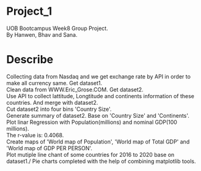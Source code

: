 # Project_1
UOB Bootcampus Week8 Group Project.\
By Hanwen, Bhav and Sana.
# Describe
Collecting data from Nasdaq and we get exchange rate by API in order to make all currency same. Get dataset1.\
Clean data from WWW.Eric_Grose.COM. Get dataset2.\
Use API to collect lattitude, Longtitude and continents information of these countries. And merge with dataset2.\
Cut dataset2 into four bins 'Country Size'.\
Generate summary of dataset2. Base on 'Country Size' and 'Continents'.\
Plot linar Regression with Population(millions) and nominal GDP(100 millions).\
The r-value is: 0.4068.\
Create maps of 'World map of Population', 'World map of Total GDP' and 'World map of GDP PER PERSON'.\
Plot mutiple line chant of some countries for 2016 to 2020 base on dataset1./
Pie charts completed with the help of combining matplotlib tools.
